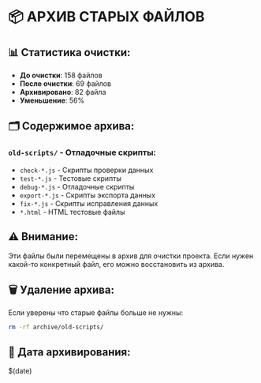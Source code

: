 # 📦 АРХИВ СТАРЫХ ФАЙЛОВ

## 📊 Статистика очистки:
- **До очистки**: 158 файлов
- **После очистки**: 69 файлов  
- **Архивировано**: 82 файла
- **Уменьшение**: 56%

## 🗂️ Содержимое архива:

### `old-scripts/` - Отладочные скрипты:
- `check-*.js` - Скрипты проверки данных
- `test-*.js` - Тестовые скрипты
- `debug-*.js` - Отладочные скрипты
- `export-*.js` - Скрипты экспорта данных
- `fix-*.js` - Скрипты исправления данных
- `*.html` - HTML тестовые файлы

## ⚠️ Внимание:
Эти файлы были перемещены в архив для очистки проекта. 
Если нужен какой-то конкретный файл, его можно восстановить из архива.

## 🗑️ Удаление архива:
Если уверены что старые файлы больше не нужны:
```bash
rm -rf archive/old-scripts/
```

## 📅 Дата архивирования:
$(date)
